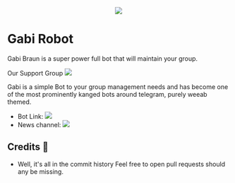 <p align="center">
  <img src="https://telegra.ph/file/1dd3952ddf89905f8f42b.jpg">
</p>

# Gabi Robot 

<p align="center">

Gabi Braun is a super power full bot that will maintain your group.

Our Support Group
<a href="https://t.me/Gabi_Help_Support" alt="Telegram!"> <img src="https://aleen42.github.io/badges/src/telegram.svg" /> </a>


Gabi is a simple Bot to your group management needs and has become one of the most prominently kanged bots around telegram, purely weeab themed.

* Bot Link:  <a href="https://t.me/Gabi_Braun_Robot" alt="Gabi Robot"> <img src="https://img.shields.io/badge/%F0%9F%98%83-Gabi%20Robot-red" /> </a>
* News channel: <a  href="https://t.me/Gabi_Support_Log" alt="Gabi Update"> <img  src="https://img.shields.io/badge/%F0%9F%94%A5-Gabi%20Update-green" /> </a>


## Credits 📍
* Well, it's all in the commit history 
Feel free to open pull requests should any be missing.
